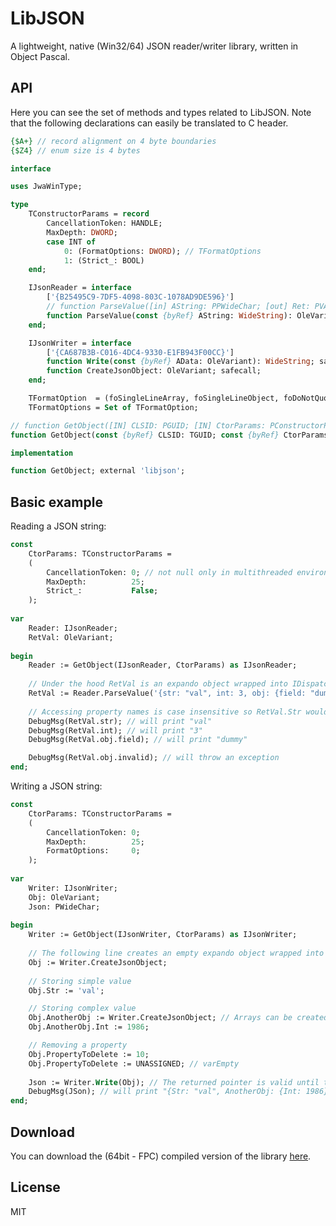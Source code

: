# LibJSON

A lightweight, native (Win32/64) JSON reader/writer library, written in Object Pascal. 

## API

Here you can see the set of methods and types related to LibJSON. Note that the following declarations can easily be translated to C header.

```pas
{$A+} // record alignment on 4 byte boundaries
{$Z4} // enum size is 4 bytes

interface

uses JwaWinType;

type
    TConstructorParams = record
        CancellationToken: HANDLE;
        MaxDepth: DWORD;
        case INT of
            0: (FormatOptions: DWORD); // TFormatOptions
            1: (Strict_: BOOL)
    end;

    IJsonReader = interface
        ['{B25495C9-7DF5-4098-803C-1078AD9DE596}']
        // function ParseValue([in] AString: PPWideChar; [out] Ret: PVARIANT): HRESULT; stdcall;
        function ParseValue(const {byRef} AString: WideString): OleVariant; safecall;
    end;

    IJsonWriter = interface
        ['{CA687B3B-C016-4DC4-9330-E1FB943F00CC}']
        function Write(const {byRef} AData: OleVariant): WideString; safecall;
        function CreateJsonObject: OleVariant; safecall;
    end;

    TFormatOption  = (foSingleLineArray, foSingleLineObject, foDoNotQuoteMembers, foMax {UNUSED});
    TFormatOptions = Set of TFormatOption;

// function GetObject([IN] CLSID: PGUID; [IN] CtorParams: PConstructorParams; [out] Ret: PIUnknown): HRESULT; stdcall;
function GetObject(const {byRef} CLSID: TGUID; const {byRef} CtorParams: TConstructorParams): IUnknown; safecall;

implementation

function GetObject; external 'libjson';
```
 
## Basic example
 
Reading a JSON string:

```pas
const
    CtorParams: TConstructorParams =
    (
        CancellationToken: 0; // not null only in multithreaded environments
        MaxDepth:          25;
        Strict_:           False;
    );
	
var
    Reader: IJsonReader;
    RetVal: OleVariant;
	
begin
    Reader := GetObject(IJsonReader, CtorParams) as IJsonReader;
	
    // Under the hood RetVal is an expando object wrapped into IDispatch
    RetVal := Reader.ParseValue('{str: "val", int: 3, obj: {field: "dummy"}}');
	
    // Accessing property names is case insensitive so RetVal.Str would be the same
    DebugMsg(RetVal.str); // will print "val"
    DebugMsg(RetVal.int); // will print "3"
    DebugMsg(RetVal.obj.field); // will print "dummy"

    DebugMsg(RetVal.obj.invalid); // will throw an exception
end;	
``` 
 
Writing a JSON string:

```pas
const
    CtorParams: TConstructorParams =
    (
        CancellationToken: 0;
        MaxDepth:          25;
        FormatOptions:     0;
    );
	
var
    Writer: IJsonWriter;
    Obj: OleVariant;
    Json: PWideChar;
	
begin
    Writer := GetObject(IJsonWriter, CtorParams) as IJsonWriter;
	
    // The following line creates an empty expando object wrapped into IDispatch
    Obj := Writer.CreateJsonObject;
	
    // Storing simple value
    Obj.Str := 'val'; 

    // Storing complex value
    Obj.AnotherObj := Writer.CreateJsonObject; // Arrays can be created by the standard OLE way (SafeArrayCreate(), etc.)
    Obj.AnotherObj.Int := 1986;

    // Removing a property
    Obj.PropertyToDelete := 10;
    Obj.PropertyToDelete := UNASSIGNED; // varEmpty
	
    Json := Writer.Write(Obj); // The returned pointer is valid until the next Write() call 	
    DebugMsg(JSon); // will print "{Str: "val", AnotherObj: {Int: 1986}}"
end;	
```

## Download

You can download the (64bit - FPC) compiled version of the library [here](https://github.com/Sholtee/libjson/releases/download/v0.0.1.10/libjson.dll).

## License

MIT